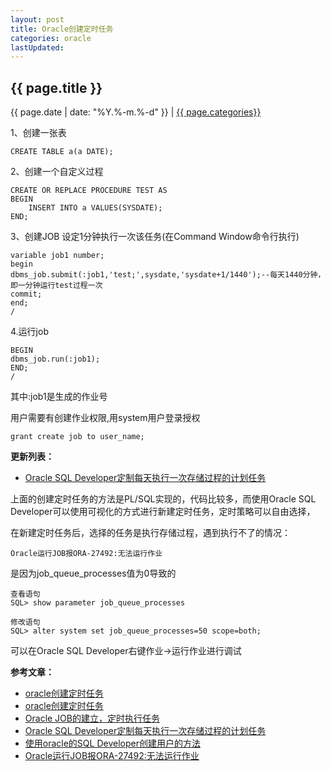 ```yaml
---
layout: post
title: Oracle创建定时任务
categories: oracle
lastUpdated: 
---
```


## {{ page.title }}

{{ page.date | date: "%Y.%-m.%-d" }} | <a href="/archive#{{ page.categories }}">{{ page.categories}}</a>


1、创建一张表

```
CREATE TABLE a(a DATE);
```

2、创建一个自定义过程

```
CREATE OR REPLACE PROCEDURE TEST AS 
BEGIN 
    INSERT INTO a VALUES(SYSDATE); 
END; 
```

3、创建JOB 设定1分钟执行一次该任务(在Command Window命令行执行)

```
variable job1 number;
begin
dbms_job.submit(:job1,'test;',sysdate,'sysdate+1/1440');--每天1440分钟，即一分钟运行test过程一次
commit;
end;
/
```

4.运行job

```
BEGIN 
dbms_job.run(:job1); 
END; 
/
```

其中:job1是生成的作业号

用户需要有创建作业权限,用system用户登录授权

```
grant create job to user_name;
```

**更新列表：**

* [Oracle SQL Developer定制每天执行一次存储过程的计划任务][4]

上面的创建定时任务的方法是PL/SQL实现的，代码比较多，而使用Oracle SQL Developer可以使用可视化的方式进行新建定时任务，定时策略可以自由选择，

在新建定时任务后，选择的任务是执行存储过程，遇到执行不了的情况：

```
Oracle运行JOB报ORA-27492:无法运行作业
```

是因为job_queue_processes值为0导致的

```
查看语句
SQL> show parameter job_queue_processes

修改语句
SQL> alter system set job_queue_processes=50 scope=both; 
```

可以在Oracle SQL Developer右键作业->运行作业进行调试


**参考文章：**

* [oracle创建定时任务][1]
* [oracle创建定时任务][2]
* [Oracle JOB的建立，定时执行任务][3]
* [Oracle SQL Developer定制每天执行一次存储过程的计划任务][4]
* [使用oracle的SQL Developer创建用户的方法][5]
* [Oracle运行JOB报ORA-27492:无法运行作业][6]

[1]: http://www.cnblogs.com/steel-chen/p/7193029.html
[2]: http://blog.csdn.net/imlmy/article/details/23863225
[3]: http://www.cnblogs.com/emmy/archive/2010/12/27/1918337.html
[4]: http://www.cnblogs.com/plumsq/p/7151579.html
[5]: http://www.cnblogs.com/astro8116/p/4389729.html
[6]: http://www.linuxidc.com/wap.aspx?nid=137168&cid=7&sp=2